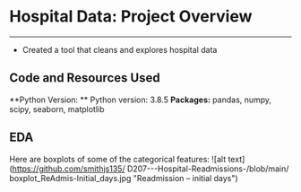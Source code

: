 # Hospital Data: Project Overview 
______________________________________________________________________________________________________________________________________________________________________
* Created a tool that cleans and explores hospital data
## Code and Resources Used
**Python Version:  ** Python version: 3.8.5
**Packages:** pandas, numpy, scipy, seaborn, matplotlib
## EDA
Here are boxplots of some of the categorical features:
![alt text](https://github.com/smithjs135/ D207---Hospital-Readmissions-/blob/main/ boxplot_ReAdmis-Initial_days.jpg  "Readmission – initial days")



